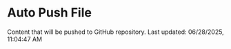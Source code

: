 # Auto Push File

Content that will be pushed to GitHub repository.
Last updated: 06/28/2025, 11:04:47 AM